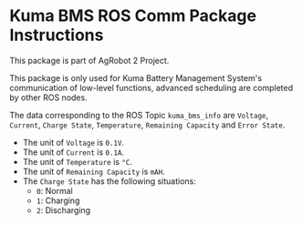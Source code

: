 # Kuma BMS ROS Comm Package Instructions

This package is part of AgRobot 2 Project.

This package is only used for Kuma Battery Management System's communication of low-level functions, advanced scheduling are completed by other ROS nodes.

The data corresponding to the ROS Topic `kuma_bms_info` are `Voltage`, `Current`, `Charge State`, `Temperature`, `Remaining Capacity` and `Error State`.

- The unit of `Voltage` is `0.1V`.
- The unit of `Current` is `0.1A`.
- The unit of `Temperature` is `°C`.
- The unit of `Remaining Capacity` is `mAH`.
- The `Charge State` has the following situations:
    - `0`: Normal
    - `1`: Charging
    - `2`: Discharging
